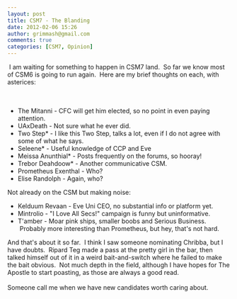 ```yaml
---
layout: post
title: CSM7 - The Blanding
date: 2012-02-06 15:26
author: grimmash@gmail.com
comments: true
categories: [CSM7, Opinion]
---
```

&nbsp;I am waiting for something to happen in CSM7 land. &nbsp;So far we know most of CSM6 is going to run again. &nbsp;Here are my brief thoughts on each, with asterices:<br /><br /><br /><ul><li>The Mitanni - CFC will get him elected, so no point in even paying attention.</li><li>UAxDeath - Not sure what he ever did.</li><li>Two Step* - I like this Two Step, talks a lot, even if I do not agree with some of what he says.</li><li>Seleene* - Useful knowledge of CCP and Eve</li><li>Meissa Anunthial* - Posts frequently on the forums, so hooray!</li><li>Trebor Deahdoow* - Another communicative CSM.</li><li>Prometheus Exenthal - Who?</li><li>Elise Randolph - Again, who?</li></ul><div>Not already on the CSM but making noise:</div><div><ul><li>Kelduum Revaan - Eve Uni CEO, no substantial info or platform yet.</li><li>Mintrolio - "I Love All Secs!" campaign is funny but uninformative.</li><li>T'amber - Moar pink ships, smaller boobs and Serious Business. &nbsp;Probably more interesting than Prometheus, but hey, that's not hard.</li></ul><div>And that's about it so far. &nbsp;I think I saw someone nominating Chribba, but I have doubts. &nbsp;Ripard Teg made a pass at the pretty girl in the bar, then talked himself out of it in a weird bait-and-switch where he failed to make the bait obvious. &nbsp;Not much depth in the field, although I have hopes for The Apostle to start poasting, as those are always a good read.</div><div><br /></div><div>Someone call me when we have new candidates worth caring about.&nbsp;</div></div>
